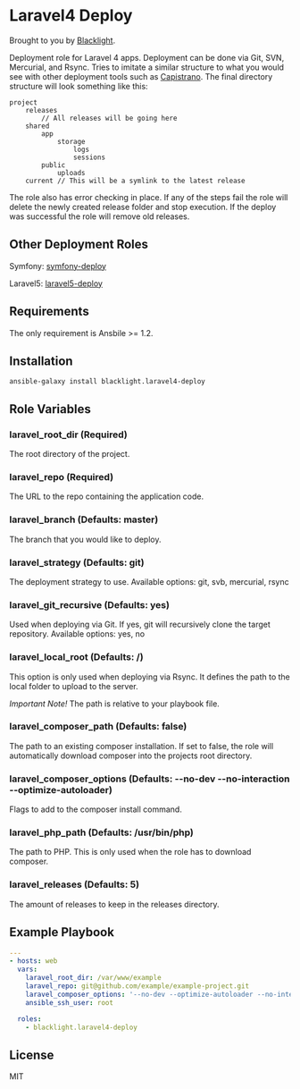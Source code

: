 # Laravel4 Deploy

Brought to you by [Blacklight](http://www.blacklight.co.za).

Deployment role for Laravel 4 apps. Deployment can be done via Git, SVN, Mercurial, and Rsync. Tries to imitate a similar
structure to what you would see with other deployment tools such as [Capistrano](http://capistranorb.com/). The final
directory structure will look something like this:

```
project
    releases
        // All releases will be going here
    shared
        app
            storage
                logs
                sessions
        public
            uploads
    current // This will be a symlink to the latest release
```

The role also has error checking in place. If any of the steps fail the role will delete the newly created release folder
and stop execution. If the deploy was successful the role will remove old releases.

Other Deployment Roles
---------------------

Symfony: [symfony-deploy](https://galaxy.ansible.com/list#/roles/2111)

Laravel5: [laravel5-deploy](https://galaxy.ansible.com/list#/roles/2145)

Requirements
------------

The only requirement is Ansbile >= 1.2.

Installation
------------

```
ansible-galaxy install blacklight.laravel4-deploy
```

Role Variables
--------------

### laravel_root_dir (Required)

The root directory of the project.

### laravel_repo (Required)

The URL to the repo containing the application code.

### laravel_branch (Defaults: master)

The branch that you would like to deploy.

### laravel_strategy (Defaults: git)

The deployment strategy to use. Available options: git, svb, mercurial, rsync

### laravel_git_recursive (Defaults: yes)

Used when deploying via Git. If yes, git will recursively clone the target repository. Available options: yes, no

### laravel_local_root (Defaults: /)

This option is only used when deploying via Rsync. It defines the path to the local folder to upload to the server.

*Important Note!* The path is relative to your playbook file.

### laravel_composer_path (Defaults: false)

The path to an existing composer installation. If set to false, the role will automatically download composer into the
projects root directory.

### laravel_composer_options (Defaults: --no-dev --no-interaction --optimize-autoloader)

Flags to add to the composer install command.

### laravel_php_path (Defaults: /usr/bin/php)

The path to PHP. This is only used when the role has to download composer.

### laravel_releases (Defaults: 5)

The amount of releases to keep in the releases directory.

Example Playbook
----------------

```yml
---
- hosts: web
  vars:
    laravel_root_dir: /var/www/example
    laravel_repo: git@github.com/example/example-project.git
    laravel_composer_options: '--no-dev --optimize-autoloader --no-interaction'
    ansible_ssh_user: root

  roles:
    - blacklight.laravel4-deploy
```

License
-------

MIT
